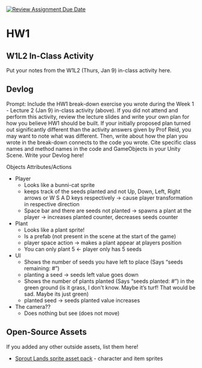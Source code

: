 [![Review Assignment Due Date](https://classroom.github.com/assets/deadline-readme-button-22041afd0340ce965d47ae6ef1cefeee28c7c493a6346c4f15d667ab976d596c.svg)](https://classroom.github.com/a/MjLLqDcN)
# HW1
## W1L2 In-Class Activity

Put your notes from the W1L2 (Thurs, Jan 9) in-class activity here.

## Devlog
Prompt: Include the HW1 break-down exercise you wrote during the Week 1 - Lecture 2 (Jan 9) in-class activity (above). If you did not attend and perform this activity, review the lecture slides and write your own plan for how you believe HW1 should be built. If your initially proposed plan turned out significantly different than the activity answers given by Prof Reid, you may want to note what was different. Then, write about how the plan you wrote in the break-down connects to the code you wrote. Cite specific class names and method names in the code and GameObjects in your Unity Scene.
Write your Devlog here!

Objects    Attributes/Actions
 - Player
   - Looks like a bunni-cat sprite
   - keeps track of the seeds planted and not
     Up, Down, Left, Right arrows or W S A D keys respectively -> cause player transformation in respective direction
   - Space bar and there are seeds not planted -> spawns a plant at the player -> increases planted counter, decreases seeds counter
 - Plant
   - Looks like a plant sprite!
   - Is a prefab (not present in the scene at the start of the game)
   - player space action -> makes a plant appear at players position
   - You can only plant 5 <- player only has 5 seeds
 - UI
   - Shows the number of seeds you have left to place (Says “seeds remaining: #”)
   - planting a seed -> seeds left value goes down
   - Shows the number of plants planted (Says “seeds planted: #”) in the green ground (is it grass, I don't know. Maybe it’s turf! That would be sad. Maybe its just green)
   - planted seed -> seeds planted value increases
 - The camera??
   - Does nothing but see (does not move)


## Open-Source Assets
If you added any other outside assets, list them here!
- [Sprout Lands sprite asset pack](https://cupnooble.itch.io/sprout-lands-asset-pack) - character and item sprites
